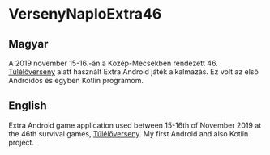 # VersenyNaploExtra46

## Magyar

A 2019 november 15-16.-án a Közép-Mecsekben rendezett 46. [Túlélőverseny](http://tuleloverseny.hu) alatt használt Extra Android játék alkalmazás. Ez volt az első Androidos és egyben Kotlin programom.

## English

Extra Android game application used between 15-16th of November 2019 at the 46th survival games, [Túlélőverseny](http://tuleloverseny.hu). My first Android and also Kotlin project.
